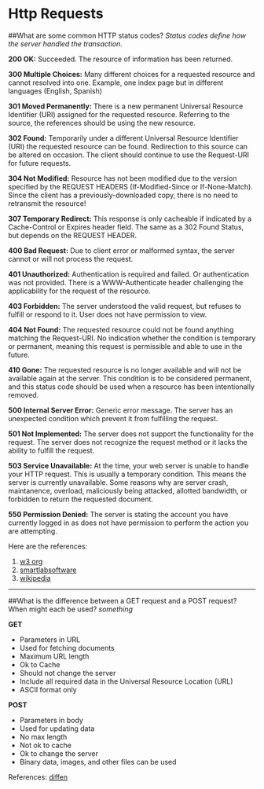 # Http Requests

##What are some common HTTP status codes?
*Status codes define how the server handled the transaction.*

**200 OK:**
Succeeded. The resource of information has been returned.

**300 Multiple Choices:**
Many different choices for a requested resource and cannot resolved into one. Example, one index page but in different languages (English, Spanish)

**301 Moved Permanently:**
There is a new permanent Universal Resource Identifier (URI) assigned for the requested resource. Referring to the source, the references should be using the new resource.

**302 Found:**
Temporarily under a different Universal Resource Identifier (URI) the requested resource can be found. Redirection to this source can be altered on occasion. The client should continue to use the Request-URI for future requests.

**304 Not Modified:**
Resource has not been modified due to the version specified by the REQUEST HEADERS (If-Modified-Since or If-None-Match). Since the client has a previously-downloaded copy, there is no need to retransmit the resource!

**307 Temporary Redirect:**
This response is only cacheable if indicated by a Cache-Control or Expires header field. The same as a 302 Found Status, but depends on the REQUEST HEADER.

**400 Bad Request:**
Due to client error or malformed syntax, the server cannot or will not process the request.

**401 Unauthorized:**
Authentication is required and failed. Or authentication was not provided. There is a WWW-Authenticate header challenging the applicability for the request of the resource.

**403 Forbidden:**
The server understood the valid request, but refuses to fulfill or respond to it. User does not have permission to view.

**404 Not Found:**
The requested resource could not be found anything matching the Request-URI. No indication whether the condition is temporary or permanent, meaning this request is permissible and able to use in the future.

**410 Gone:**
The requested resource is no longer available and will not be available again at the server. This condition is to be considered permanent, and this status code should be used when a resource has been intentionally removed.

**500 Internal Server Error:**
Generic error message. The server has an unexpected condition which prevent it from fulfilling the request.

**501 Not Implemented:**
The server does not support the functionality for the request. The server does not recognize the request method or it lacks the ability to fulfill the request.

**503 Service Unavailable:**
At the time, your web server is unable to handle your HTTP request. This is usually a temporary condition. This means the server is currently unavailable. Some reasons why are server crash, maintanence, overload, maliciously being attacked, allotted bandwidth, or forbidden to return the requested document.

**550 Permission Denied:**
The server is stating the account you have currently logged in as does not have permission to perform the action you are attempting.

Here are the references:
1. [w3 org](https://www.w3.org/Protocols/rfc2616/rfc2616-sec10.html#sec10)
2. [smartlabsoftware](https://www.smartlabsoftware.com/ref/http-status-codes.htm)
3. [wikipedia](https://en.wikipedia.org/wiki/List_of_HTTP_status_codes)

----

##What is the difference between a GET request and a POST request? When might each be used?
*something*

**GET**
* Parameters in URL
* Used for fetching documents
* Maximum URL length
* Ok to Cache
* Should not change the server
* Include all required data in the Universal Resource Location (URL)
* ASCII format only

**POST**
* Parameters in body
* Used for updating data
* No max length
* Not ok to cache
* Ok to change the server
* Binary data, images, and other files can be used

References: [diffen](http://www.diffen.com/difference/GET-vs-POST-HTTP-Requests)

